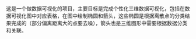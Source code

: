 这是一个做数据可视化的项目，主要目标是完成个性化三维数据可视化，包括在数据可视化图中对应表格，在图中绘制椭圆和箭头，这些椭圆是根据离散点的分类结果完成的（部分偏离距离大的点要去噪），箭头也是三维图形中需要根据数据分类和关联。
